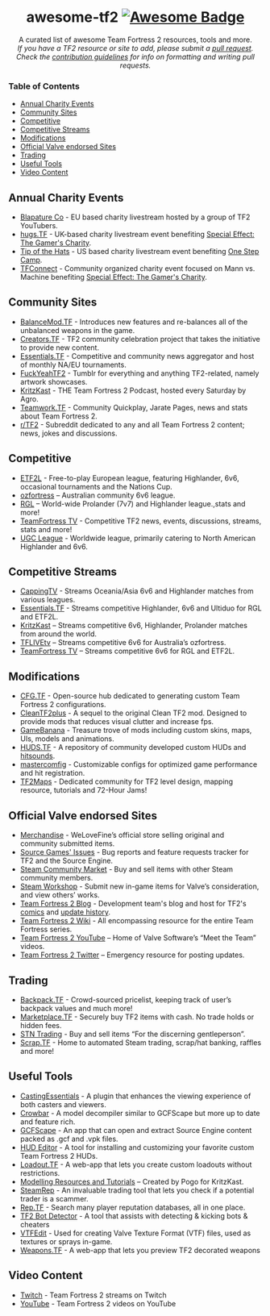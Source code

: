 <h1 align="center">
awesome-tf2  <a href="https://github.com/sindresorhus/awesome"><img alt="Awesome Badge" src="https://cdn.rawgit.com/sindresorhus/awesome/d7305f38d29fed78fa85652e3a63e154dd8e8829/media/badge.svg"></a><br>
</h1>

<p align="center">
A curated list of awesome Team Fortress 2 resources, tools and more.<br>  
<i>If you have a TF2 resource or site to add, please submit a <a href="https://github.com/CriticalFlaw/awesome-tf2/pulls">pull request</a>.</br> Check the <a href="code-of-conduct.md">contribution guidelines</a> for info on formatting and writing pull requests.</i>
</p>

### Table of Contents
- [Annual Charity Events](#annual-charity-events)
- [Community Sites](#community-sites)
- [Competitive](#competitive)
- [Competitive Streams](#competitive-streams)
- [Modifications](#modifications)
- [Official Valve endorsed Sites](#official-valve-endorsed-sites)
- [Trading](#trading)
- [Useful Tools](#useful-tools)
- [Video Content](#video-content)

## Annual Charity Events
- [Blapature Co](https://steamcommunity.com/groups/BlapatureCo) - EU based charity livestream hosted by a group of TF2 YouTubers.
- [hugs.TF](https://hugs.tf/) - UK-based charity livestream event benefiting [Special Effect: The Gamer's Charity](https://specialeffect.org.uk/).
- [Tip of the Hats](https://tipofthehats.org/) - US based charity livestream event benefiting [One Step Camp](https://camponestep.org/).
- [TFConnect](https://twitter.com/TF_Connect) - Community organized charity event focused on Mann vs. Machine benefiting [Special Effect: The Gamer's Charity](https://specialeffect.org.uk/).

## Community Sites
- [BalanceMod.TF](https://balancemod.tf/) -  Introduces new features and re-balances all of the unbalanced weapons in the game.
- [Creators.TF](https://creators.tf/) - TF2 community celebration project that takes the initiative to provide new content.
- [Essentials.TF](https://twitter.com/tf2essentials) - Competitive and community news aggregator and host of monthly NA/EU tournaments.
- [FuckYeahTF2](https://fuckyeahtf2.tumblr.com/) - Tumblr for everything and anything TF2-related, namely artwork showcases.
- [KritzKast](https://kritzkast.com/) - THE Team Fortress 2 Podcast, hosted every Saturday by Agro.
- [Teamwork.TF](https://teamwork.tf/) - Community Quickplay, Jarate Pages, news and stats about Team Fortress 2.
- [r/TF2](https://reddit.com/r/tf2/) - Subreddit dedicated to any and all Team Fortress 2 content; news, jokes and discussions.

## Competitive
- [ETF2L](https://etf2l.org/) - Free-to-play European league, featuring Highlander, 6v6, occasional tournaments and the Nations Cup.
- [ozfortress](https://ozfortress.com/) – Australian community 6v6 league.
- [RGL](https://rgl.gg/) – World-wide Prolander (7v7) and Highlander league.,stats and more!
- [TeamFortress TV](https://teamfortress.tv/) - Competitive TF2 news, events, discussions, streams, stats and more!
- [UGC League](https://ugcleague.com/) - Worldwide league, primarily catering to North American Highlander and 6v6.

## Competitive Streams
- [CappingTV](https://twitch.tv/CappingTV) - Streams Oceania/Asia 6v6 and Highlander matches from various leagues.
- [Essentials.TF](https://twitch.tv/essentialstf) - Streams competitive Highlander, 6v6 and Ultiduo for RGL and ETF2L.  
- [KritzKast](https://twitch.tv/kritzkast) – Streams competitive 6v6, Highlander, Prolander matches from around the world.
- [TFLIVEtv](https://twitch.tv/tflivetv) – Streams competitive 6v6 for Australia’s ozfortress.
- [TeamFortress TV](https://teamfortress.tv/stream/teamfortresstv) – Streams competitive 6v6 for RGL and ETF2L.

## Modifications
- [CFG.TF](https://cfg.tf/) - Open-source hub dedicated to generating custom Team Fortress 2 configurations.
- [CleanTF2plus](https://github.com/JarateKing/CleanTF2plus) - A sequel to the original Clean TF2 mod. Designed to provide mods that reduces visual clutter and increase fps.
- [GameBanana](https://gamebanana.com/games/297) - Treasure trove of mods including custom skins, maps, UIs, models and animations.
- [HUDS.TF](https://huds.tf/) - A repository of community developed custom HUDs and [hitsounds](https://huds.tf/site/d-Hitsound).
- [mastercomfig](https://mastercomfig.com/) - Customizable configs for optimized game performance and hit registration.
- [TF2Maps](https://tf2maps.net/) - Dedicated community for TF2 level design, mapping resource, tutorials and 72-Hour Jams!

## Official Valve endorsed Sites
- [Merchandise](https://valvestore.forfansbyfans.com/title/team-fortress-2.html) - WeLoveFine’s official store selling original and community submitted items.
- [Source Games' Issues](https://github.com/ValveSoftware/Source-1-Games/issues) - Bug reports and feature requests tracker for TF2 and the Source Engine.
- [Steam Community Market](https://steamcommunity.com/market/search?appid=440) - Buy and sell items with other Steam community members.
- [Steam Workshop](https://steamcommunity.com/workshop/browse/?appid=440) - Submit new in-game items for Valve’s consideration, and view others’ works.
- [Team Fortress 2 Blog](https://teamfortress.com/) - Development team's blog and host for TF2's [comics](https://teamfortress.com/comics.php) and [update history](https://teamfortress.com/history.php).
- [Team Fortress 2 Wiki](https://wiki.teamfortress.com/) - All encompassing resource for the entire Team Fortress series.
- [Team Fortress 2 YouTube](https://youtube.com/user/teamfortress) – Home of Valve Software’s “Meet the Team” videos.
- [Team Fortress 2 Twitter](https://twitter.com/teamfortress) – Emergency resource for posting updates.

## Trading
- [Backpack.TF](https://backpack.tf/) - Crowd-sourced pricelist, keeping track of user’s backpack values and much more!
- [Marketplace.TF](https://marketplace.tf/) - Securely buy TF2 items with cash. No trade holds or hidden fees.
- [STN Trading](https://stntrading.eu/) - Buy and sell items “For the discerning gentleperson”.
- [Scrap.TF](https://scrap.tf/) - Home to automated Steam trading, scrap/hat banking, raffles and more!

## Useful Tools
- [CastingEssentials](https://github.com/PazerOP/CastingEssentials) - A plugin that enhances the viewing experience of both casters and viewers.
- [Crowbar](https://steamcommunity.com/groups/CrowbarTool) - A model decompiler similar to GCFScape but more up to date and feature rich.
- [GCFScape](https://developer.valvesoftware.com/wiki/GCFScape) - An app that can open and extract Source Engine content packed as .gcf and .vpk files.
- [HUD Editor](https://github.com/CriticalFlaw/TF2HUD.Editor) - A tool for installing and customizing your favorite custom Team Fortress 2 HUDs.
- [Loadout.TF](https://loadout.tf/) - A web-app that lets you create custom loadouts without restrictions.
- [Modelling Resources and Tutorials](https://kritzkast.com/tf2_mod_guide) – Created by Pogo for KritzKast.
- [SteamRep](https://steamrep.com/) - An invaluable trading tool that lets you check if a potential trader is a scammer.
- [Rep.TF](https://rep.tf/) - Search many player reputation databases, all in one place.
- [TF2 Bot Detector](https://botdetector.tf/) - A tool that assists with detecting & kicking bots & cheaters
- [VTFEdit](https://developer.valvesoftware.com/wiki/VTFEdit) - Used for creating Valve Texture Format (VTF) files, used as textures or sprays in-game.
- [Weapons.TF](https://weapons.tf/) - A web-app that lets you preview TF2 decorated weapons

## Video Content
- [Twitch](https://twitch.tv/directory/game/Team%20Fortress%202) - Team Fortress 2 streams on Twitch
- [YouTube](https://youtube.com/results?search_query=Team+Fortress+2) - Team Fortress 2 videos on YouTube
